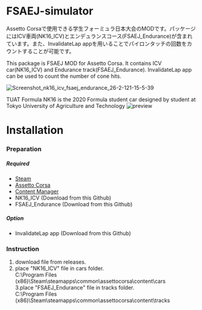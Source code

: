 # FSAEJ-simulator
Assetto Corsaで使用できる学生フォーミュラ日本大会のMODです。パッケージにはICV車両(NK16_ICV)とエンデュランスコース(FSAEJ_Endurance)が含まれています。また、InvalidateLap appを用いることでパイロンタッチの回数をカウントすることが可能です。  

This package is FSAEJ MOD for Assetto Corsa. It contains ICV car(NK16_ICV) and Endurance track(FSAEJ_Endurance). InvalidateLap app can be used to count the number of cone hits.

![Screenshot_nk16_icv_fsaej_endurance_26-2-121-15-5-39](https://user-images.githubusercontent.com/81402033/112589646-d1942780-8e44-11eb-8bea-9b0e71ca5ab1.jpg)

TUAT Formula NK16 is the 2020 Formula student car designed by student at Tokyo University of Agriculture and Technology
![preview](https://user-images.githubusercontent.com/81402033/112591112-33ee2780-8e47-11eb-951c-396fc2bc2778.jpg)

# Installation
### Preparation
##### Required
- [Steam](https://store.steampowered.com/about/)
- [Assetto Corsa](https://store.steampowered.com/app/244210/Assetto_Corsa/)
- [Content Manager](https://assettocorsa.club/content-manager.html)
- NK16_ICV (Download from this Github)
- FSAEJ_Endurance (Download from this Github)
##### Option
- InvalidateLap app (Download from this Github)

### Instruction
1. download file from releases.  
2. place "NK16_ICV" file in cars folder.  
C:\Program Files (x86)\Steam\steamapps\common\assettocorsa\content\cars  
3.place "FSAEJ_Endurance" file in tracks folder.  
C:\Program Files (x86)\Steam\steamapps\common\assettocorsa\content\tracks  


